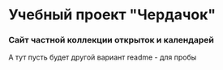 # Учебный проект "Чердачок" 
### Сайт частной коллекции открыток и календарей

А тут пусть будет другой вариант readme - для пробы